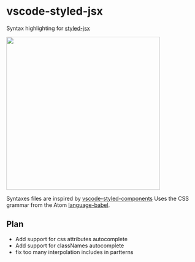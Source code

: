 # vscode-styled-jsx

Syntax highlighting for [styled-jsx](https://github.com/zeit/styled-jsx)

<img src="https://raw.githubusercontent.com/iFwu/vscode-styled-jsx/master/code.jpg" width="400">

Syntaxes files are inspired by [vscode-styled-components](https://github.com/styled-components/vscode-styled-components.git)
Uses the CSS grammar from the Atom [language-babel](https://github.com/gandm/language-babel).

## Plan

* Add support for css attributes autocomplete
* Add support for classNames autocomplete
* fix too many interpolation includes in partterns
